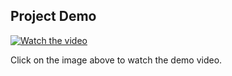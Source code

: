 ## Project Demo

[![Watch the video]([https://img.youtube.com/vi/VIDEO_ID/maxresdefault.jpg)](https://youtu.be/VIDEO_ID](https://youtu.be/NMefxkS7eb0?si=7A8wUnsm-i-s2yM5))

Click on the image above to watch the demo video.
